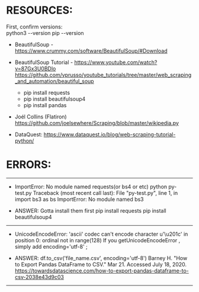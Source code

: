 # RESOURCES:
First, confirm versions:  
 python3 --version
 pip --version

* BeautifulSoup - https://www.crummy.com/software/BeautifulSoup/#Download

* BeautifulSoup Tutorial - https://www.youtube.com/watch?v=87Gx3U0BDlo
https://github.com/vprusso/youtube_tutorials/tree/master/web_scraping_and_automation/beautiful_soup
  * pip install requests
  * pip install beautifulsoup4
  * pip install pandas

* Joél Collins (Flatiron)
https://github.com/joelsewhere/Scraping/blob/master/wikipedia.py

* DataQuest: https://www.dataquest.io/blog/web-scraping-tutorial-python/

# ERRORS:
------------------------
 - ImportError: No module named requests(or bs4 or etc)
  python py-test.py
  Traceback (most recent call last):
    File "py-test.py", line 1, in <module>
      import bs3 as bs
  ImportError: No module named bs3

  - ANSWER: Gotta install them first
  pip install requests
  pip install beautifulsoup4

------------------------
- UnicodeEncodeError: 'ascii' codec can't encode character u'\u201c' in position 0: ordinal not in range(128)
If you getUnicodeEncodeError , simply add encoding='utf-8' ;

- ANSWER:
df.to_csv('file_name.csv', encoding='utf-8')
Barney H. "How to Export Pandas DataFrame to CSV." Mar 21. Accessed July 18, 2020. https://towardsdatascience.com/how-to-export-pandas-dataframe-to-csv-2038e43d9c03

------------------------
